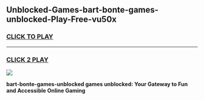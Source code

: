 
## Unblocked-Games-bart-bonte-games-unblocked-Play-Free-vu50x
<h3>
<a href="https://premium76.site?title=bart-bonte-games-unblocked&ref=10A">CLICK TO PLAY</a></h3>
<hr>

<h3>
<a href="https://premium76.site?title=bart-bonte-games-unblocked&ref=10A">CLICK 2 PLAY</a>
  
</h3>

<a href="https://premium76.site?title=bart-bonte-games-unblocked&ref=10A"><img src="https://clearcache.store/games.png"></a>


**bart-bonte-games-unblocked games unblocked: Your Gateway to Fun and Accessible Online Gaming**
